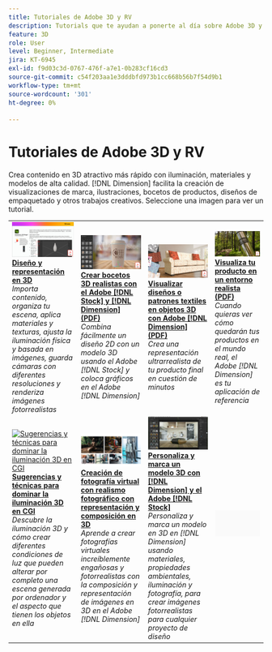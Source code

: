 ```yaml
---
title: Tutoriales de Adobe 3D y RV
description: Tutorials que te ayudan a ponerte al día sobre Adobe 3D y RV
feature: 3D
role: User
level: Beginner, Intermediate
jira: KT-6945
exl-id: f9d03c3d-0767-476f-a7e1-0b283cf16cd3
source-git-commit: c54f203aa1e3dddbfd973b1cc668b56b7f54d9b1
workflow-type: tm+mt
source-wordcount: '301'
ht-degree: 0%

---
```


# Tutoriales de Adobe 3D y RV

Crea contenido en 3D atractivo más rápido con iluminación, materiales y modelos de alta calidad. [!DNL Dimension] facilita la creación de visualizaciones de marca, ilustraciones, bocetos de productos, diseños de empaquetado y otros trabajos creativos. Seleccione una imagen para ver un tutorial.

<table>
<tr>
 <td>
   <a href="substance-3d-stager.md">
      <img alt="Diseño y representación en 3D" src="assets/Substance3DStager.png" />
   </a>
    <div>
   <a href="substance-3d-stager.md"><strong>Diseño y representación en 3D</strong></a>
    </div>
    <em>Importa contenido, organiza tu escena, aplica materiales y texturas, ajusta la iluminación física y basada en imágenes, guarda cámaras con diferentes resoluciones y renderiza imágenes fotorrealistas</em>
    <br>
  </td>
  <td>
   <a href="assets/CreateRealistic3DMockupswithAdobeStockandDimension.pdf">
      <img alt="Crear bocetos 3D realistas con Adobe [!DNL Stock] y [!DNL Dimension]" src="assets/CreateRealistic3DMockupswithAdobeStockandDimension.jpg" />
   </a>
    <div>
   <a href="assets/CreateRealistic3DMockupswithAdobeStockandDimension.pdf"><strong>Crear bocetos 3D realistas con el Adobe [!DNL Stock] y [!DNL Dimension] (PDF)</strong></a>
    </div>
    <em>Combina fácilmente un diseño 2D con un modelo 3D usando el Adobe [!DNL Stock] y coloca gráficos en el Adobe [!DNL Dimension]</em>
    <br>
  </td>
  <td>
   <a href="assets/VisualizeTextileDesignsorPatternson3DObjectswithAdobeDimension.pdf">
      <img alt="Visualiza diseños o patrones textiles en objetos 3D con Adobe [!DNL Dimension]" src="assets/VisualizeTextileDesignsorPatternson3DObjectswithAdobeDimension.jpg" />
   </a>
    <div>
   <a href="assets/VisualizeTextileDesignsorPatternson3DObjectswithAdobeDimension.pdf"><strong>Visualizar diseños o patrones textiles en objetos 3D con Adobe [!DNL Dimension] (PDF)</strong></a>
    </div>
    <em>Crea una representación ultrarrealista de tu producto final en cuestión de minutos</em>
    <br>
  </td>
  <td>
   <a href="../cce/assets/VisualizeyourProductinaRealisticEnvironment.pdf">
      <img alt="Visualiza tu producto en un entorno realista" src="assets/VisualizeyourProductinaRealisticEnvironment.jpg" />
   </a>
    <div>
   <a href="../cce/assets/VisualizeyourProductinaRealisticEnvironment.pdf"><strong>Visualiza tu producto en un entorno realista (PDF)</strong></a>
    </div>
    <em>Cuando quieras ver cómo quedarán tus productos en el mundo real, el Adobe [!DNL Dimension] es tu aplicación de referencia</em>
    <br>
  </td>
</tr>
<tr>
  <td>
   <a href="mastering3dlighting.md">
      <img alt="Sugerencias y técnicas para dominar la iluminación 3D en CGI" src="assets/Mastering3dlighting_1.gif" />
   </a>
    <div>
   <a href="mastering3dlighting.md"><strong>Sugerencias y técnicas para dominar la iluminación 3D en CGI</strong></a>
    </div>
    <em>Descubre la iluminación 3D y cómo crear diferentes condiciones de luz que pueden alterar por completo una escena generada por ordenador y el aspecto que tienen los objetos en ella</em>
    <br>
  </td>
  <td>
   <a href="photorealistic.md">
      <img alt="Creación de fotografías virtuales fotorrealistas con representación y composición 3D" src="assets/Photorealistic_TOC.png" />
   </a>
    <div>
   <a href="photorealistic.md"><strong>Creación de fotografía virtual con realismo fotográfico con representación y composición en 3D</strong></a>
    </div>
    <em>Aprende a crear fotografías virtuales increíblemente engañosas y fotorrealistas con la composición y representación de imágenes en 3D en el Adobe [!DNL Dimension]</em>
    <br>
  </td>
  <td>
   <a href="3ddimensionstock.md">
      <img alt="Personaliza y marca un modelo en 3D con [!DNL Dimension] y Adobe [!DNL Stock]" src="assets/3ddimensionstock.jpg" />
   </a>
    <div>
   <a href="3ddimensionstock.md"><strong>Personaliza y marca un modelo 3D con [!DNL Dimension] y el Adobe [!DNL Stock]</strong></a>
    </div>
    <em>Personaliza y marca un modelo en 3D en [!DNL Dimension] usando materiales, propiedades ambientales, iluminación y fotografía, para crear imágenes fotorrealistas para cualquier proyecto de diseño</em>
    <br>
  </td>
  <td>
    <img alt="Separador" src="../assets/Gray_thumbnail.png" />
    <div>
    <br>
  </td>
</tr>
</table>